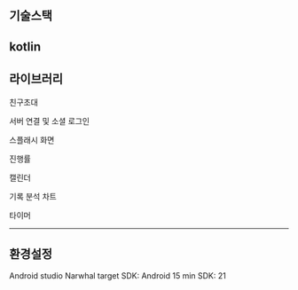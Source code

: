 ## 기술스택
kotlin
---

## 라이브러리

친구초대

서버 연결 및 소셜 로그인

스플래시 화면

진행률

캘린더

기록 분석 차트

타이머

---

## 환경설정
Android studio Narwhal
target SDK: Android 15
min SDK: 21
